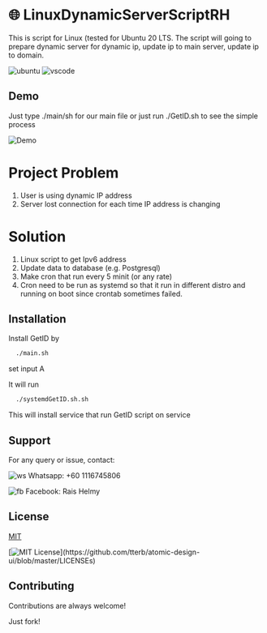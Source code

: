 #  :globe_with_meridians: LinuxDynamicServerScriptRH
This is script for Linux (tested for Ubuntu 20 LTS. The script will going to prepare dynamic server for dynamic ip, update ip to main server, update ip to domain.

![ubuntu](https://img.shields.io/badge/Ubuntu-E95420?style=for-the-badge&logo=ubuntu&logoColor=white)
![vscode](https://img.shields.io/badge/Visual_Studio_Code-0078D4?style=for-the-badge&logo=visual%20studio%20code&logoColor=white)
## Demo

Just type ./main/sh for our main file or just run ./GetID.sh to see the simple process

![Demo](https://github.com/RaisHelmy/LinuxDynamicServerScriptRH/blob/main/linuxscriptGetID.gif)

# Project Problem

1. User is using dynamic IP address
2. Server lost connection for each time IP address is changing

# Solution
1. Linux script to get Ipv6 address 
2. Update data to database (e.g. Postgresql)
3. Make cron that run every 5 minit (or any rate)
4. Cron need to be run as systemd so that it run in different distro and running on boot since crontab sometimes failed.

## Installation

Install GetID by

```bash
  ./main.sh
```
set input A

It will run 

```bash
  ./systemdGetID.sh.sh
```

This will install service that run GetID script on service

## Support

For any query or issue, contact:

![ws](https://img.shields.io/badge/WhatsApp-25D366?style=for-the-badge&logo=whatsapp&logoColor=white) Whatsapp: +60 1116745806

![fb](https://img.shields.io/badge/Messenger-00B2FF?style=for-the-badge&logo=messenger&logoColor=white) Facebook: Rais Helmy


## License

[MIT](https://choosealicense.com/licenses/mit/)



[![MIT License](https://img.shields.io/apm/l/atomic-design-ui.svg?)](https://github.com/tterb/atomic-design-ui/blob/master/LICENSEs)

## Contributing

Contributions are always welcome!

Just fork!
